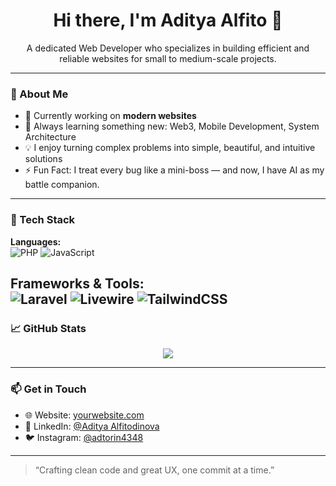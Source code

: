 <h1 align="center">Hi there, I'm Aditya Alfito 👋</h1>
<p align="center">
  A dedicated Web Developer who specializes in building efficient and reliable websites for small to medium-scale projects.
</p>

---

### 🚀 About Me
- 🔭 Currently working on **modern websites**
- 🌱 Always learning something new: Web3, Mobile Development, System Architecture
- 💡 I enjoy turning complex problems into simple, beautiful, and intuitive solutions
- ⚡ Fun Fact: I treat every bug like a mini-boss — and now, I have AI as my battle companion.

---

### 🧰 Tech Stack
**Languages:**  
![PHP](https://img.shields.io/badge/-PHP-777BB4?style=flat&logo=php&logoColor=white)
![JavaScript](https://img.shields.io/badge/-JavaScript-F7DF1E?style=flat&logo=javascript&logoColor=black)

**Frameworks & Tools:**  
![Laravel](https://img.shields.io/badge/-Laravel-F55247?style=flat&logo=laravel&logoColor=white)
![Livewire](https://img.shields.io/badge/-Livewire-4E56A6?style=flat)
![TailwindCSS](https://img.shields.io/badge/-TailwindCSS-38B2AC?style=flat&logo=tailwind-css&logoColor=white)
---

### 📈 GitHub Stats
<p align="center">
  <img src="https://github-readme-stats.vercel.app/api?username=Aditya4348&show_icons=true&theme=tokyonight" />
</p>

---

### 📫 Get in Touch
- 🌐 Website: [yourwebsite.com](https://yourwebsite.com)
- 💼 LinkedIn: [@Aditya Alfitodinova](https://www.linkedin.com/in/aditya-alfitodinova-3601332ab/)
- 🐦 Instagram: [@adtorin4348](https://www.instagram.com/adtorin4348/)

---

> “Crafting clean code and great UX, one commit at a time.”

